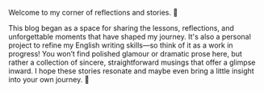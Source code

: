 Welcome to my corner of reflections and stories. 🌟

This blog began as a space for sharing the lessons, reflections, and unforgettable moments that have shaped my journey. It's also a personal project to refine my English writing skills—so think of it as a work in progress! You won’t find polished glamour or dramatic prose here, but rather a collection of sincere, straightforward musings that offer a glimpse inward. I hope these stories resonate and maybe even bring a little insight into your own journey. 💛
